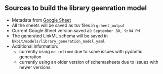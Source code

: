 ## Sources to build the library geenration model

- Metadata from [Google Sheet](https://docs.google.com/spreadsheets/d/11OcQz1Vk3ofny3Ql7wN-XlHkZwub-hojt-fO094SxiI/edit?usp=sharing)
- All the sheets will be saved as tsv files in `gsheet_output`
- Current Google Sheet version saved at: `September 30, 9:04 PM`
- The generated LinkML schema will be saved in `bkbit/models/library_generation_model.yaml`
- Additional information:
  - currently using `no-inlined` due to some issues with pydantic generation
  - currently using an older version of schemasheets due to issues with newer versions
